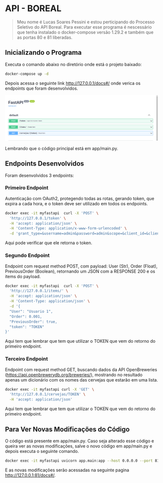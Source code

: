 # API - BOREAL
> Meu nome é Lucas Soares Pessini e estou perticipando do Processo Seletivo do API Boreal. Para executar esse programa é nescessário que tenha instalado o docker-compose versão 1.29.2 e também que as portas 80 e 81 liberadas.




## Inicializando o Programa

Executa o comando abaixo no diretório onde está o projeto baixado:

```sh
docker-compose up -d
```

Depois acessa o seguinte link http://127.0.0.1/docs#/ onde verica os endpoints que foram desenvolvidos.

<p align="center">
  <img src="./img/docs_fastapi.png" alt="Size Limit CLI" width="738">
</p>

Lembrando que o código principal está em app/main.py.


## Endpoints Desenvolvidos

Foram desenvolvidos 3 endpoints:

### Primeiro Endpoint

Autenticação com OAuth2, protegendo todas as rotas, gerando token, que expira a cada hora, e o token deve ser utilizado em todos os endpoints.

```sh
docker exec -it myfastapi  curl -X 'POST' \
  'http://127.0.0.1/token' \
  -H 'accept: application/json' \
  -H 'Content-Type: application/x-www-form-urlencoded' \
  -d 'grant_type=&username=admin&password=admin&scope=&client_id=&client_secret='
```
Aqui pode verificar que ele retorna o token.


### Segundo Endpoint

Endpoint com request method POST, com payload: User (Str), Order (Float), PreviousOrder (Boolean), retornando um JSON com a RESPONSE 200 e os items do payload. 

```sh
docker exec -it myfastapi  curl -X 'POST' \
  'http://127.0.0.1/items/' \
  -H 'accept: application/json' \
  -H 'Content-Type: application/json' \
  -d '{
  "User": "Usuario 1",
  "Order": 0.001,
  "PreviousOrder": true,
  "token": "TOKEN"
}'
```
Aqui tem que lembrar que tem que utilizar o TOKEN que vem do retorno do primeiro endpoint.


### Terceiro Endpoint

Endpoint com request method GET, buscando dados da API OpenBreweries (https://api.openbrewerydb.org/breweries/), mostrando no resultado apenas um dicionário com os nomes das cervejas que estarão em uma lista.


```sh
docker exec -it myfastapi curl -X 'GET' \
  'http://127.0.0.1/cervejas/TOKEN' \
  -H 'accept: application/json'
```
Aqui tem que lembrar que tem que utilizar o TOKEN que vem do retorno do primeiro endpoint.

## Para Ver Novas Modificações do Código

O código está presente em app/main.py. Caso seja alterado esse código e queira ver as novas modificações, salve o novo código em app/main.py e depois executa o seguinte comando.

```sh
docker exec -it myfastapi uvicorn app.main:app --host 0.0.0.0 --port 81 --reload
```
E as novas modificações serão acessadas na seguinte pagina http://127.0.0.1:81/docs#/.